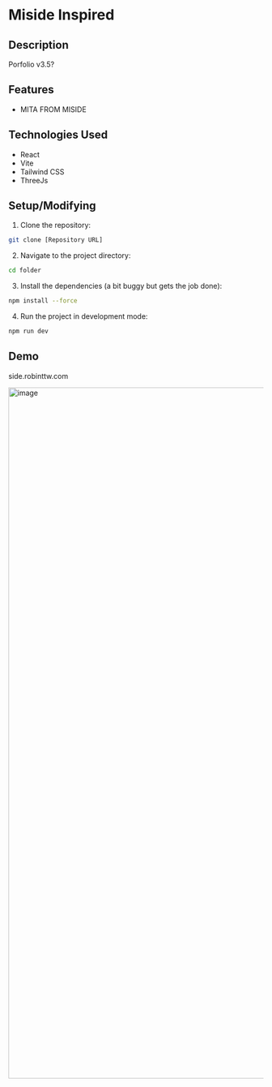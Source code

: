# Miside Inspired

## Description
Porfolio v3.5?

## Features
- MITA FROM MISIDE

## Technologies Used
- React
- Vite
- Tailwind CSS
- ThreeJs

## Setup/Modifying
1. Clone the repository:
```bash
git clone [Repository URL]
```
2. Navigate to the project directory:
```bash
cd folder
```
3. Install the dependencies (a bit buggy but gets the job done):
```bash
npm install --force
```
4. Run the project in development mode:
```bash
npm run dev
```

## Demo
side.robinttw.com

<img width="1363" alt="image" src="https://github.com/user-attachments/assets/fc9347c7-b2f3-47ff-88aa-424316a38d1e" />

